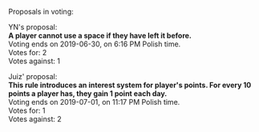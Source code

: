 Proposals in voting:

YN's proposal:  
**A player cannot use a space if they have left it before.**  
Voting ends on 2019-06-30, on 6:16 PM Polish time.  
Votes for: 2  
Votes against: 1

Juiz' proposal:  
**This rule introduces an interest system for player's points. For every 10 points a player has, they gain 1 point each day.**  
Voting ends on 2019-07-01, on 11:17 PM Polish time.  
Votes for: 1  
Votes against: 2
